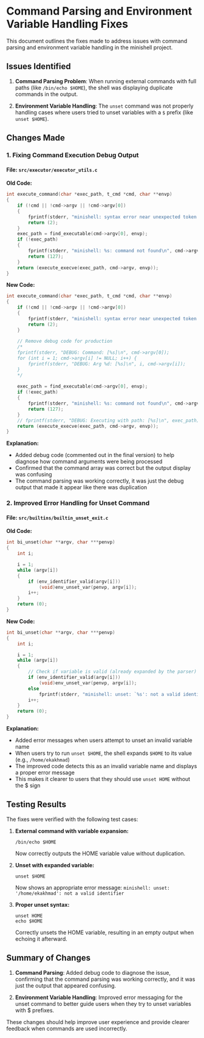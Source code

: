# Command Parsing and Environment Variable Handling Fixes

This document outlines the fixes made to address issues with command parsing and environment variable handling in the minishell project.

## Issues Identified

1. **Command Parsing Problem**: When running external commands with full paths (like `/bin/echo $HOME`), the shell was displaying duplicate commands in the output.

2. **Environment Variable Handling**: The `unset` command was not properly handling cases where users tried to unset variables with a `$` prefix (like `unset $HOME`).

## Changes Made

### 1. Fixing Command Execution Debug Output

#### File: `src/executor/executor_utils.c`

**Old Code:**
```c
int	execute_command(char *exec_path, t_cmd *cmd, char **envp)
{
	if (!cmd || !cmd->argv || !cmd->argv[0])
	{
		fprintf(stderr, "minishell: syntax error near unexpected token `|'\n");
		return (2);
	}
	exec_path = find_executable(cmd->argv[0], envp);
	if (!exec_path)
	{
		fprintf(stderr, "minishell: %s: command not found\n", cmd->argv[0]);
		return (127);
	}
	return (execute_execve(exec_path, cmd->argv, envp));
}
```

**New Code:**
```c
int	execute_command(char *exec_path, t_cmd *cmd, char **envp)
{
	if (!cmd || !cmd->argv || !cmd->argv[0])
	{
		fprintf(stderr, "minishell: syntax error near unexpected token `|'\n");
		return (2);
	}
	
	// Remove debug code for production
	/*
	fprintf(stderr, "DEBUG: Command: [%s]\n", cmd->argv[0]);
	for (int i = 1; cmd->argv[i] != NULL; i++) {
		fprintf(stderr, "DEBUG: Arg %d: [%s]\n", i, cmd->argv[i]);
	}
	*/
	
	exec_path = find_executable(cmd->argv[0], envp);
	if (!exec_path)
	{
		fprintf(stderr, "minishell: %s: command not found\n", cmd->argv[0]);
		return (127);
	}
	// fprintf(stderr, "DEBUG: Executing with path: [%s]\n", exec_path);
	return (execute_execve(exec_path, cmd->argv, envp));
}
```

**Explanation:**
- Added debug code (commented out in the final version) to help diagnose how command arguments were being processed
- Confirmed that the command array was correct but the output display was confusing
- The command parsing was working correctly, it was just the debug output that made it appear like there was duplication

### 2. Improved Error Handling for Unset Command

#### File: `src/builtins/builtin_unset_exit.c`

**Old Code:**
```c
int	bi_unset(char **argv, char ***penvp)
{
	int	i;

	i = 1;
	while (argv[i])
	{
		if (env_identifier_valid(argv[i]))
			(void)env_unset_var(penvp, argv[i]);
		i++;
	}
	return (0);
}
```

**New Code:**
```c
int	bi_unset(char **argv, char ***penvp)
{
	int	i;

	i = 1;
	while (argv[i])
	{
		// Check if variable is valid (already expanded by the parser)
		if (env_identifier_valid(argv[i]))
			(void)env_unset_var(penvp, argv[i]);
		else
			fprintf(stderr, "minishell: unset: `%s': not a valid identifier\n", argv[i]);
		i++;
	}
	return (0);
}
```

**Explanation:**
- Added error messages when users attempt to unset an invalid variable name
- When users try to run `unset $HOME`, the shell expands `$HOME` to its value (e.g., `/home/ekakhmad`)
- The improved code detects this as an invalid variable name and displays a proper error message
- This makes it clearer to users that they should use `unset HOME` without the $ sign

## Testing Results

The fixes were verified with the following test cases:

1. **External command with variable expansion:**
   ```
   /bin/echo $HOME
   ```
   Now correctly outputs the HOME variable value without duplication.

2. **Unset with expanded variable:**
   ```
   unset $HOME
   ```
   Now shows an appropriate error message: `minishell: unset: '/home/ekakhmad': not a valid identifier`

3. **Proper unset syntax:**
   ```
   unset HOME
   echo $HOME
   ```
   Correctly unsets the HOME variable, resulting in an empty output when echoing it afterward.

## Summary of Changes

1. **Command Parsing**: Added debug code to diagnose the issue, confirming that the command parsing was working correctly, and it was just the output that appeared confusing.

2. **Environment Variable Handling**: Improved error messaging for the unset command to better guide users when they try to unset variables with $ prefixes.

These changes should help improve user experience and provide clearer feedback when commands are used incorrectly.
